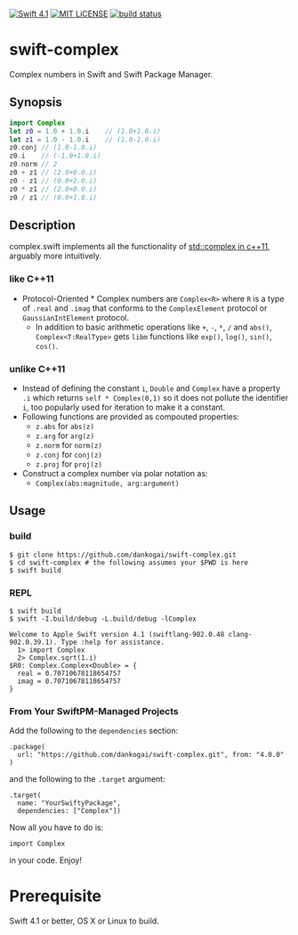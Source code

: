 [![Swift 4.1](https://img.shields.io/badge/swift-4.1-brightgreen.svg)](https://swift.org)
[![MIT LiCENSE](https://img.shields.io/badge/license-MIT-brightgreen.svg)](LICENSE)
[![build status](https://secure.travis-ci.org/dankogai/swift-complex.png)](http://travis-ci.org/dankogai/swift-complex)

# swift-complex

Complex numbers in Swift and Swift Package Manager.

## Synopsis

````swift
import Complex
let z0 = 1.0 + 1.0.i    // (1.0+1.0.i)
let z1 = 1.0 - 1.0.i    // (1.0-1.0.i)
z0.conj // (1.0-1.0.i)
z0.i    // (-1.0+1.0.i)
z0.norm // 2
z0 + z1 // (2.0+0.0.i)
z0 - z1 // (0.0+2.0.i)
z0 * z1 // (2.0+0.0.i)
z0 / z1 // (0.0+1.0.i)
````

## Description

complex.swift implements all the functionality of [std::complex in c++11], arguably more intuitively. 

[std::complex in c++11]: http://www.cplusplus.com/reference/complex/

### like C++11

* Protocol-Oriented  * Complex numbers are `Complex<R>` where `R` is a type of `.real` and `.imag` that conforms to the `ComplexElement` protocol or `GaussianIntElement` protocol.
  * In addition to basic arithmetic operations like `+`, `-`, `*`, `/` and `abs()`, `Complex<T:RealType>` gets `libm` functions like `exp()`, `log()`, `sin()`, `cos()`.

### unlike C++11

* Instead of defining the constant `i`, `Double` and `Complex` have a property `.i` which returns `self * Complex(0,1)` so it does not pollute the identifier `i`, too popularly used for iteration to make it a constant.
* Following functions are provided as compouted properties:
  * `z.abs` for `abs(z)`
  * `z.arg` for `arg(z)`
  * `z.norm` for `norm(z)`
  * `z.conj` for `conj(z)`
  * `z.proj` for `proj(z)`
* Construct a complex number via polar notation as:
  * `Complex(abs:magnitude, arg:argument)`

## Usage

### build

```shell
$ git clone https://github.com/dankogai/swift-complex.git
$ cd swift-complex # the following assumes your $PWD is here
$ swift build
```

### REPL

```
$ swift build 
$ swift -I.build/debug -L.build/debug -lComplex

```

````
Welcome to Apple Swift version 4.1 (swiftlang-902.0.48 clang-902.0.39.1). Type :help for assistance.
  1> import Complex
  2> Complex.sqrt(1.i)
$R0: Complex.Complex<Double> = {
  real = 0.70710678118654757
  imag = 0.70710678118654757
}
````

### From Your SwiftPM-Managed Projects

Add the following to the `dependencies` section:

```
.package(
  url: "https://github.com/dankogai/swift-complex.git", from: "4.0.0"
)
```

and the following to the `.target` argument:

```
.target(
  name: "YourSwiftyPackage",
  dependencies: ["Complex"])
```

Now all you have to do is:

```
import Complex
```

in your code.  Enjoy!

# Prerequisite

Swift 4.1 or better, OS X or Linux to build.
